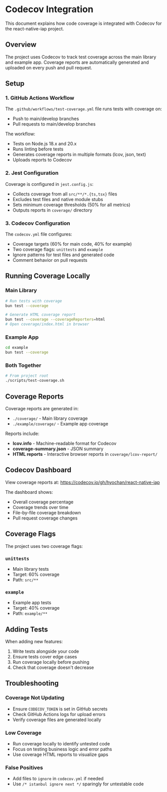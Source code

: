 # Codecov Integration

This document explains how code coverage is integrated with Codecov for the react-native-iap project.

## Overview

The project uses Codecov to track test coverage across the main library and example app. Coverage reports are automatically generated and uploaded on every push and pull request.

## Setup

### 1. GitHub Actions Workflow

The `.github/workflows/test-coverage.yml` file runs tests with coverage on:

- Push to main/develop branches
- Pull requests to main/develop branches

The workflow:

- Tests on Node.js 18.x and 20.x
- Runs linting before tests
- Generates coverage reports in multiple formats (lcov, json, text)
- Uploads reports to Codecov

### 2. Jest Configuration

Coverage is configured in `jest.config.js`:

- Collects coverage from all `src/**/*.{ts,tsx}` files
- Excludes test files and native module stubs
- Sets minimum coverage thresholds (50% for all metrics)
- Outputs reports in `coverage/` directory

### 3. Codecov Configuration

The `codecov.yml` file configures:

- Coverage targets (60% for main code, 40% for example)
- Two coverage flags: `unittests` and `example`
- Ignore patterns for test files and generated code
- Comment behavior on pull requests

## Running Coverage Locally

### Main Library

```bash
# Run tests with coverage
bun test --coverage

# Generate HTML coverage report
bun test --coverage --coverageReporters=html
# Open coverage/index.html in browser
```

### Example App

```bash
cd example
bun test --coverage
```

### Both Together

```bash
# From project root
./scripts/test-coverage.sh
```

## Coverage Reports

Coverage reports are generated in:

- `./coverage/` - Main library coverage
- `./example/coverage/` - Example app coverage

Reports include:

- **lcov.info** - Machine-readable format for Codecov
- **coverage-summary.json** - JSON summary
- **HTML reports** - Interactive browser reports in `coverage/lcov-report/`

## Codecov Dashboard

View coverage reports at: https://codecov.io/gh/hyochan/react-native-iap

The dashboard shows:

- Overall coverage percentage
- Coverage trends over time
- File-by-file coverage breakdown
- Pull request coverage changes

## Coverage Flags

The project uses two coverage flags:

### `unittests`

- Main library tests
- Target: 60% coverage
- Path: `src/**`

### `example`

- Example app tests
- Target: 40% coverage
- Path: `example/**`

## Adding Tests

When adding new features:

1. Write tests alongside your code
2. Ensure tests cover edge cases
3. Run coverage locally before pushing
4. Check that coverage doesn't decrease

## Troubleshooting

### Coverage Not Updating

- Ensure `CODECOV_TOKEN` is set in GitHub secrets
- Check GitHub Actions logs for upload errors
- Verify coverage files are generated locally

### Low Coverage

- Run coverage locally to identify untested code
- Focus on testing business logic and error paths
- Use coverage HTML reports to visualize gaps

### False Positives

- Add files to `ignore` in `codecov.yml` if needed
- Use `/* istanbul ignore next */` sparingly for untestable code

